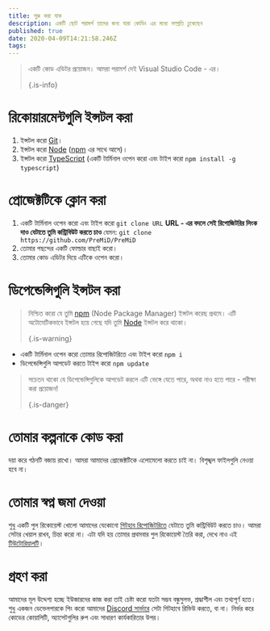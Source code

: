 ```yaml
---
title: শুরু করা যাক
description: একটি ছোট পরামর্শ তাদের জন্য যারা কোডিং এর মধ্যে সম্প্রতি ঢুকেছেন
published: true
date: 2020-04-09T14:21:58.246Z
tags:
---
```


> একটি কোড এডিটর প্রয়োজন। আমরা পরামর্শ দেই Visual Studio Code - এর। 
> 
> {.is-info}

# রিকোয়ারমেন্টগুলি ইন্সটল করা
1. ইন্সটল করো [Git](https://git-scm.com/)।
2. ইন্সটল করো [Node](https://nodejs.org/en/) ([npm](https://www.npmjs.com/) এর সাথে আসে)।
3. ইন্সটল করো [TypeScript](https://www.typescriptlang.org/index.html#download-links) (একটি টার্মিনাল ওপেন করো এবং টাইপ করো `npm install -g typescript`)

# প্রোজেক্টটিকে ক্লোন করা
1. একটি টার্মিনাল ওপেন করো এবং টাইপ করো `git clone URL` **URL - এর বদলে সেই রিপোজিটরির লিংক দাও যেটাতে তুমি কন্ট্রিবিউট করতে চাও** যেমন: `git clone https://github.com/PreMiD/PreMiD`
2. তোমার পছন্দের একটি ফোল্ডার বাছাই করো।
3. তোমার কোড এডিটর দিয়ে এটিকে ওপেন করো।

# ডিপেন্ডেন্সিগুলি ইন্সটল করা
> নিশ্চিত করো যে তুমি [npm](https://www.npmjs.com/) (Node Package Manager) ইন্সটল করেছ প্রথমে। এটি অটোমেটিকভাবে ইন্সটল হয়ে গেছে যদি তুমি [Node](https://nodejs.org/en/) ইন্সটল করে থাকো। 
> 
> {.is-warning}

- একটি টার্মিনাল ওপেন করো তোমার রিপোজিটরিতে এবং টাইপ করো `npm i`
- ডিপেন্ডেন্সিগুলি আপডেট করতে টাইপ করো `npm update`

> সচেতন থাকো যে ডিপেন্ডেন্সিগুলিকে আপডেট করলে এটি ভেঙ্গে যেতে পারে, অথবা নাও হতে পারে - পরীক্ষা করা প্রয়োজন! 
> 
> {.is-danger}

# তোমার কল্পনাকে কোড করা
দয়া করে গঠনটি বজায় রাখো। আমরা আমাদের প্রোজেক্টটিকে এলোমেলো করতে চাই না। বিশৃঙ্খল ফাইলগুলি নেওয়া হবে না।

# তোমার স্বপ্ন জমা দেওয়া
শুধু একটি পুল রিকোয়েস্ট খোলো আমাদের যেকোনো [গিটহাব রিপোজিটরিতে](https://github.com/PreMiD/) যেটাতে তুমি কন্ট্রিবিউট করতে চাও। আমরা সেটার খেয়াল রাখব, চিন্তা করো না। এটা যদি হয় তোমার প্রথমবার পুল রিকোয়েস্ট তৈরি করা, দেখে নাও এই [টিউটোরিয়ালটি](https://help.github.com/en/articles/creating-a-pull-request)।

# গ্রহণ করা
আমাদের মূল উদ্দেশ্য হচ্ছে ইউজারদের কাজ করা তাই চেষ্টা করো যতটা সম্ভব বন্ধুসুলভ, শ্রদ্ধাশীল এবং তথ্যপূর্ণ হতে। শুধু একজন ডেভেলপারকে পিং করো আমাদের [Discord সার্ভারে](https://discord.gg/WvfVZ8T) সেটা গিটহাবে রিভিউ করতে, বা না। নির্ভর করে কোডের কোয়ালিটি, অ্যাসেটগুলির রুপ এবং সাধারণ কার্যকারিতার উপর।